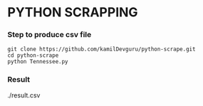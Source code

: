 # PYTHON SCRAPPING

### Step to produce csv file
```
git clone https://github.com/kamilDevguru/python-scrape.git
cd python-scrape
python Tennessee.py
```

### Result
./result.csv

